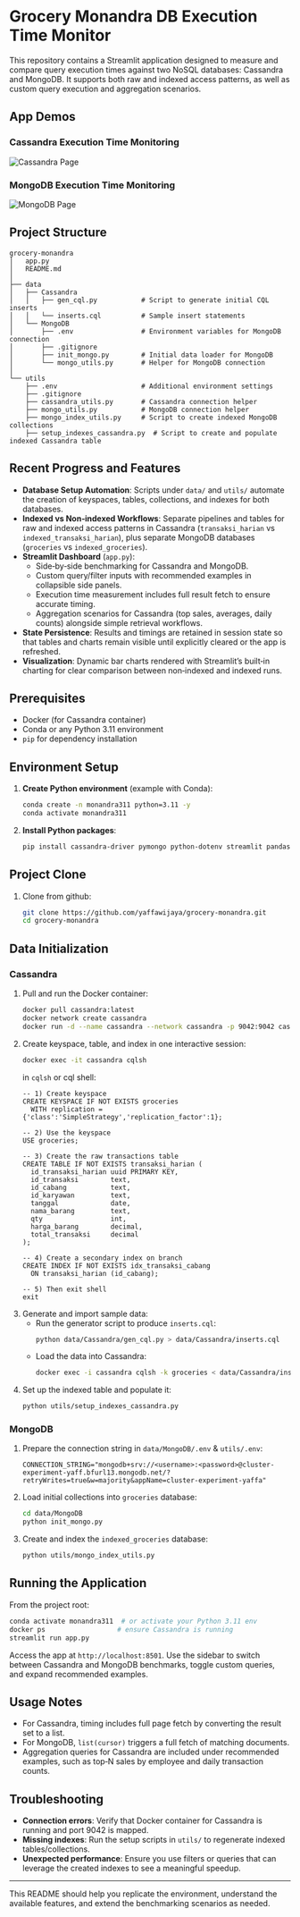 # Grocery Monandra DB Execution Time Monitor

This repository contains a Streamlit application designed to measure and compare query execution times against two NoSQL databases: Cassandra and MongoDB. It supports both raw and indexed access patterns, as well as custom query execution and aggregation scenarios.

## App Demos
### Cassandra Execution Time Monitoring
![Cassandra Page](https://raw.githubusercontent.com/yaffawijaya/grocery-monandra/refs/heads/master/assets/cassandra.png)

### MongoDB Execution Time Monitoring
![MongoDB Page](https://raw.githubusercontent.com/yaffawijaya/grocery-monandra/refs/heads/master/assets/mongodb.png)

## Project Structure

```
grocery-monandra
│   app.py
│   README.md
│
├── data
│   ├── Cassandra
│   │   ├── gen_cql.py           # Script to generate initial CQL inserts
│   │   └── inserts.cql          # Sample insert statements
│   └── MongoDB
│       ├── .env                 # Environment variables for MongoDB connection
│       ├── .gitignore
│       ├── init_mongo.py        # Initial data loader for MongoDB
│       └── mongo_utils.py       # Helper for MongoDB connection
│
└── utils
    ├── .env                     # Additional environment settings
    ├── .gitignore
    ├── cassandra_utils.py       # Cassandra connection helper
    ├── mongo_utils.py           # MongoDB connection helper
    ├── mongo_index_utils.py     # Script to create indexed MongoDB collections
    ├── setup_indexes_cassandra.py  # Script to create and populate indexed Cassandra table
```

## Recent Progress and Features

- **Database Setup Automation**: Scripts under `data/` and `utils/` automate the creation of keyspaces, tables, collections, and indexes for both databases.
- **Indexed vs Non‑indexed Workflows**: Separate pipelines and tables for raw and indexed access patterns in Cassandra (`transaksi_harian` vs `indexed_transaksi_harian`), plus separate MongoDB databases (`groceries` vs `indexed_groceries`).
- **Streamlit Dashboard** (`app.py`):
  - Side‑by‑side benchmarking for Cassandra and MongoDB.
  - Custom query/filter inputs with recommended examples in collapsible side panels.
  - Execution time measurement includes full result fetch to ensure accurate timing.
  - Aggregation scenarios for Cassandra (top sales, averages, daily counts) alongside simple retrieval workflows.
- **State Persistence**: Results and timings are retained in session state so that tables and charts remain visible until explicitly cleared or the app is refreshed.
- **Visualization**: Dynamic bar charts rendered with Streamlit’s built‑in charting for clear comparison between non‑indexed and indexed runs.

## Prerequisites

- Docker (for Cassandra container)
- Conda or any Python 3.11 environment
- `pip` for dependency installation

## Environment Setup

1. **Create Python environment** (example with Conda):
   ```bash
   conda create -n monandra311 python=3.11 -y
   conda activate monandra311
   ```
2. **Install Python packages**:
   ```bash
   pip install cassandra-driver pymongo python-dotenv streamlit pandas
   ```

## Project Clone
1. Clone from github:
   ```bash
   git clone https://github.com/yaffawijaya/grocery-monandra.git
   cd grocery-monandra
   ```

## Data Initialization

### Cassandra

1. Pull and run the Docker container:
   ```bash
   docker pull cassandra:latest
   docker network create cassandra
   docker run -d --name cassandra --network cassandra -p 9042:9042 cassandra:latest
   ```
2. Create keyspace, table, and index in one interactive session:
   ```bash
   docker exec -it cassandra cqlsh
   ```
   in `cqlsh` or cql shell:
   ```cqlsh
   -- 1) Create keyspace
   CREATE KEYSPACE IF NOT EXISTS groceries
     WITH replication = {'class':'SimpleStrategy','replication_factor':1};

   -- 2) Use the keyspace
   USE groceries;

   -- 3) Create the raw transactions table
   CREATE TABLE IF NOT EXISTS transaksi_harian (
     id_transaksi_harian uuid PRIMARY KEY,
     id_transaksi        text,
     id_cabang           text,
     id_karyawan         text,
     tanggal             date,
     nama_barang         text,
     qty                 int,
     harga_barang        decimal,
     total_transaksi     decimal
   );

   -- 4) Create a secondary index on branch
   CREATE INDEX IF NOT EXISTS idx_transaksi_cabang
     ON transaksi_harian (id_cabang);

   -- 5) Then exit shell
   exit
   ```
3. Generate and import sample data:
   - Run the generator script to produce `inserts.cql`:
     ```bash
     python data/Cassandra/gen_cql.py > data/Cassandra/inserts.cql
     ```
   - Load the data into Cassandra:
     ```bash
     docker exec -i cassandra cqlsh -k groceries < data/Cassandra/inserts.cql
     ```
4. Set up the indexed table and populate it:
   ```bash
   python utils/setup_indexes_cassandra.py
   ```

### MongoDB

1. Prepare the connection string in `data/MongoDB/.env` & `utils/.env`:
   ```env
   CONNECTION_STRING="mongodb+srv://<username>:<password>@cluster-experiment-yaff.bfurl13.mongodb.net/?retryWrites=true&w=majority&appName=cluster-experiment-yaffa"
   ```
2. Load initial collections into `groceries` database:
   ```bash
   cd data/MongoDB
   python init_mongo.py
   ```
3. Create and index the `indexed_groceries` database:
   ```bash
   python utils/mongo_index_utils.py
   ```

## Running the Application


From the project root:

```bash
conda activate monandra311  # or activate your Python 3.11 env
docker ps                  # ensure Cassandra is running
streamlit run app.py
```

Access the app at `http://localhost:8501`. Use the sidebar to switch between Cassandra and MongoDB benchmarks, toggle custom queries, and expand recommended examples.

## Usage Notes

- For Cassandra, timing includes full page fetch by converting the result set to a list.
- For MongoDB, `list(cursor)` triggers a full fetch of matching documents.
- Aggregation queries for Cassandra are included under recommended examples, such as top‑N sales by employee and daily transaction counts.

## Troubleshooting

- **Connection errors**: Verify that Docker container for Cassandra is running and port 9042 is mapped.
- **Missing indexes**: Run the setup scripts in `utils/` to regenerate indexed tables/collections.
- **Unexpected performance**: Ensure you use filters or queries that can leverage the created indexes to see a meaningful speedup.

---

This README should help you replicate the environment, understand the available features, and extend the benchmarking scenarios as needed.
